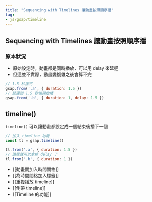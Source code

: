 ```yaml
---
title: "Sequencing with Timelines 讓動畫按照順序播"
tag: 
- js/gsap/timeline
---
```

## Sequencing with Timelines 讓動畫按照順序播
### 原本狀況
- 原始設定時，動畫都是同時播放，可以用 delay 來延遲
- 但這並不實際，動畫變複雜之後會算不完
```js
// 1.5 秒播完
gsap.from('.a', { duration: 1.5 })
// 延遲到 1.5 秒後開始播
gsap.from('.b', { duration: 1, delay: 1.5 })

```

## timeline()
`timeline()` 可以讓動畫都設定成一個結束後播下一個
```js
// 加入 timeline 功能
const tl = gsap.timeline()

tl.from('.a', { duration: 1.5 })
// 這樣就可以拿掉 delay 了
tl.from('.b', { duration: 1 })
```

- [[動畫間加入時間間格]]
- [[為時間間格加入標籤]]
- [[重複播放 timeline]]
- [[倒帶 timeline]]
- [[Timeline 的功能]]
